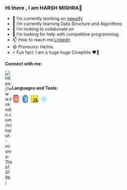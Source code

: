 ### Hi there , I am HARSH MISHRA👋



- 🔭 I’m currently working on [newsify](https://github.com/mishrajiharsh219/newsify)
- 🌱 I’m currently learning Data Structure and Algorithms
- 👯 I’m looking to collaborate on 
- 🤔 I’m looking for help with competitive programming.
- 📫 How to reach me:[Linkedn](https://www.linkedin.com/in/harsh-mishra-15ab1419b/)
- 😄 Pronouns: He/his
- ⚡ Fun fact: I am a huge huge Cinephile ❤🎥

**Connect with me:**




<img align="left" alt="https://www.linkedin.com/in/harsh-mishra-15ab1419b/" width="22px" src="https://img.icons8.com/color/22/000000/linkedin.png" />


<br />
<br />

**Languages and Tools:**

<code><img alt="HTML5" width="26px" src="https://raw.githubusercontent.com/github/explore/80688e429a7d4ef2fca1e82350fe8e3517d3494d/topics/html/html.png" /></code>
<code><img alt="CSS3" width="26px" src="https://raw.githubusercontent.com/github/explore/80688e429a7d4ef2fca1e82350fe8e3517d3494d/topics/css/css.png" /></code>
<code><img alt="JavaScript" width="26px" src="https://raw.githubusercontent.com/github/explore/80688e429a7d4ef2fca1e82350fe8e3517d3494d/topics/javascript/javascript.png" /></code>
<img alt="React" width="26px" src="https://raw.githubusercontent.com/github/explore/80688e429a7d4ef2fca1e82350fe8e3517d3494d/topics/react/react.png" />


<br />
<br />

